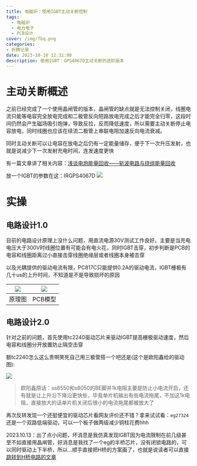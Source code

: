 ```yaml
---
title: 电磁炉：使用IGBT主动关断控制
tags:
  - 电磁炉
  - 电力电子
  - PCB设计
cover: /img/fbq.png
categories:
- 折腾记录
date: 2023-10-10 12:31:00
description: 使用IGBT：GPS4067D主动关断的进阶版本
---
```

# 主动关断概述
之前已经完成了一个使用晶闸管的版本，晶闸管的缺点就是无法控制关闭，线圈电流只能等电容完全放电完成和二极管反向短路放电完成之后才能完全归零，这段时间仍然会产生磁场吸引炮弹，导致反拉，反而降低速度，所以需要主动关断停止电容放电，同时线圈也应该在续流二极管上串联电阻加速反向电流衰减。

同时主动关断可以让电容在放电之后仍有一定能量储存，便于下一次升压发射，也就是说减少下一次发射充电时间，连发速度更快

有一篇文章讲了相关内容：[浅谈电炮能量回收——斩波电路与绕组能量回收](https://www.kechuang.org/t/87752)

放一个IGBT的参数在这：IRGPS4067D
![](QQ截图20230626014726.png)
# 实操
## 电路设计1.0
目前的电路设计原理上没什么问题，用直流电源30V测试工作良好。主要是当充电电压大于300V时线圈位置有可能会有电火花，同时IGBT击穿，初步判断是PCB的电容和线圈距离过小直接击穿线圈绝缘层或者线圈本身被击穿

以及光耦提供的驱动电流有限，PC817C只能提供0.2A的驱动电流，IGBT栅极有几十us的上升时间，不知道是不是导致损坏的原因

| ![](QQ截图20231010124847.png)  | ![](QQ截图20231010124819.png)  |
| :------------: | :------------: |
| 原理图  | PCB模型  |

## 电路设计2.0
针对之前的问题，首先使用tc2240驱动芯片来驱动IGBT提高栅极驱动速度，然后电容和线圈分开放置防止隔空击穿

额tc2240怎么这么贵啊笑死自己用三极管搭一个吧还是(这个是欧阳鑫给的驱动图):

![](b7e2ec0014f30cb7c8f6a371270e939.jpg)

> 欧阳鑫原话：ss8550和s8050的BE脚并1k电阻主要是防止小电流开启，还有就是让上升沿下降沿更快些，毕竟单片机输出有些电流拖尾，不加这1k电阻，直接放大的话单片机关闭后很小的电流拖尾都被放大了

再次反转发现一个还挺便宜的驱动芯片看网友评价还不错？拿来试试看：`eg27324`还是一个双路低端驱动，可以一个板子做两级减少铜柱花费hhh

2023.10.13：出了点小问题，坏消息是我仿真发现IGBT因为电流限制在前几级甚至不如直接用晶闸管，好消息是我找了一个eg的半桥芯片，没有闭锁电路的，可以同时驱动上下半桥，所以...顺手直接把H桥的方案画了，也就是说读者可以直接[跳转到H桥电路的文章](https://triority.cn/2023/DCP-H/)


